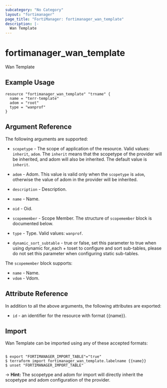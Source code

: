 ```yaml
---
subcategory: "No Category"
layout: "fortimanager"
page_title: "FortiManager: fortimanager_wan_template"
description: |-
  Wan Template
---
```


# fortimanager_wan_template
Wan Template

## Example Usage

```hcl
resource "fortimanager_wan_template" "trname" {
  name = "terr-template"
  adom = "root"
  type = "wanprof"
}
```

## Argument Reference


The following arguments are supported:

* `scopetype` - The scope of application of the resource. Valid values: `inherit`, `adom`. The `inherit` means that the scopetype of the provider will be inherited, and adom will also be inherited. The default value is `inherit`.
* `adom` - Adom. This value is valid only when the `scopetype` is `adom`, otherwise the value of adom in the provider will be inherited.

* `description` - Description.
* `name` - Name.
* `oid` - Oid.
* `scopemember` - Scope Member. The structure of `scopemember` block is documented below.
* `type` - Type. Valid values: `wanprof`.

* `dynamic_sort_subtable` - true or false, set this parameter to true when using dynamic for_each + toset to configure and sort sub-tables, please do not set this parameter when configuring static sub-tables.

The `scopemember` block supports:

* `name` - Name.
* `vdom` - Vdom.


## Attribute Reference

In addition to all the above arguments, the following attributes are exported:
* `id` - an identifier for the resource with format {{name}}.

## Import

Wan Template can be imported using any of these accepted formats:
```

$ export "FORTIMANAGER_IMPORT_TABLE"="true"
$ terraform import fortimanager_wan_template.labelname {{name}}
$ unset "FORTIMANAGER_IMPORT_TABLE"
```
-> **Hint:** The scopetype and adom for import will directly inherit the scopetype and adom configuration of the provider.
